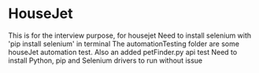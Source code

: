 # HouseJet
This is for the interview purpose, for housejet
Need to install selenium with 'pip install selenium' in terminal
The automationTesting folder are some houseJet automation test. Also an added petFinder.py api test
Need to install Python, pip and Selenium drivers to run without issue
